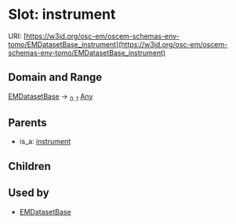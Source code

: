 
# Slot: instrument



URI: [https://w3id.org/osc-em/oscem-schemas-env-tomo/EMDatasetBase_instrument](https://w3id.org/osc-em/oscem-schemas-env-tomo/EMDatasetBase_instrument)


## Domain and Range

[EMDatasetBase](EMDatasetBase.md) &#8594;  <sub>0..1</sub> [Any](Any.md)

## Parents

 *  is_a: [instrument](instrument.md)

## Children


## Used by

 * [EMDatasetBase](EMDatasetBase.md)
